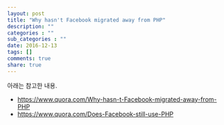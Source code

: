 ```yaml
---
layout: post
title: "Why hasn't Facebook migrated away from PHP"
description: ""
categories : ""
sub_categories : ""
date: 2016-12-13
tags: []
comments: true
share: true
---
```


아래는 참고한 내용.

  

  * https://www.quora.com/Why-hasn-t-Facebook-migrated-away-from-PHP
  * https://www.quora.com/Does-Facebook-still-use-PHP

  

